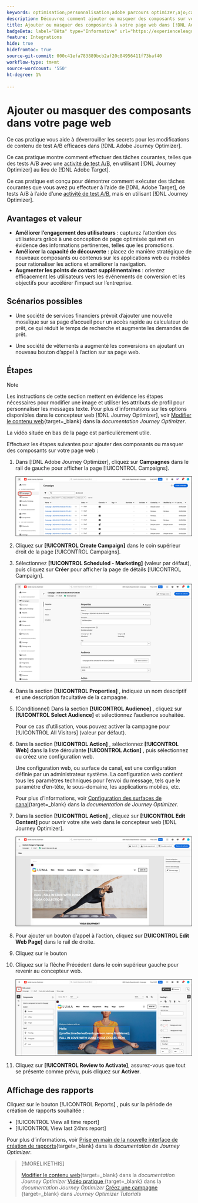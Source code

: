 ```yaml
---
keywords: optimisation;personnalisation;adobe parcours optimizer;ajo;cas d’utilisation;scénarios;ajouter du contenu;masquer du contenu;ajouter des composants;masquer des composants
description: Découvrez comment ajouter ou masquer des composants sur votre page web à l’aide de  [!DNL Adobe Journey Optimizer].
title: Ajouter ou masquer des composants à votre page web dans [!DNL Adobe Journey Optimizer]
badgeBeta: label="Bêta" type="Informative" url="https://experienceleague.adobe.com/docs/target/using/introduction/intro.html#beta newtab=true?lang=fr" tooltip="Quelles sont les fonctionnalités bêta dans  [!DNL Adobe Target] ?"
feature: Integrations
hide: true
hidefromtoc: true
source-git-commit: 000c41efa783889bcb2af20c84956411f73baf40
workflow-type: tm+mt
source-wordcount: '550'
ht-degree: 1%

---
```


# Ajouter ou masquer des composants dans votre page web

Ce cas pratique vous aide à déverrouiller les secrets pour les modifications de contenu de test A/B efficaces dans [!DNL Adobe Journey Optimizer].

Ce cas pratique montre comment effectuer des tâches courantes, telles que des tests A/B avec une [activité de test A/B](/help/main/c-activities/t-test-ab/test-ab.md), en utilisant [!DNL Journey Optimizer] au lieu de [!DNL Adobe Target].

Ce cas pratique est conçu pour démontrer comment exécuter des tâches courantes que vous avez pu effectuer à l’aide de [!DNL Adobe Target], de tests A/B à l’aide d’une [ activité de test A/B](/help/main/c-activities/t-test-ab/test-ab.md), mais en utilisant [!DNL Journey Optimizer].

## Avantages et valeur

* **Améliorer l’engagement des utilisateurs** : capturez l’attention des utilisateurs grâce à une conception de page optimisée qui met en évidence des informations pertinentes, telles que les promotions.
* **Améliorer la capacité de découverte** : placez de manière stratégique de nouveaux composants ou contenus sur les applications web ou mobiles pour rationaliser les actions et améliorer la navigation.
* **Augmenter les points de contact supplémentaires** : orientez efficacement les utilisateurs vers les événements de conversion et les objectifs pour accélérer l’impact sur l’entreprise.

## Scénarios possibles

* Une société de services financiers prévoit d’ajouter une nouvelle mosaïque sur sa page d’accueil pour un accès rapide au calculateur de prêt, ce qui réduit le temps de recherche et augmente les demandes de prêt.

* Une société de vêtements a augmenté les conversions en ajoutant un nouveau bouton d’appel à l’action sur sa page web.

## Étapes

>[!NOTE]
>
>Les instructions de cette section mettent en évidence les étapes nécessaires pour modifier une image et utiliser les attributs de profil pour personnaliser les messages texte. Pour plus d’informations sur les options disponibles dans le concepteur web [!DNL Journey Optimizer], voir [Modifier le contenu web](https://experienceleague.adobe.com/en/docs/journey-optimizer/using/web/author-web-pages/edit-web-content){target=_blank} dans la *documentation Journey Optimizer*.
>
>La vidéo située en bas de la page est particulièrement utile.

Effectuez les étapes suivantes pour ajouter des composants ou masquer des composants sur votre page web :

1. Dans [!DNL Adobe Journey Optimizer], cliquez sur **Campagnes** dans le rail de gauche pour afficher la page [!UICONTROL Campaigns].

   ![Page d’entrée Adobe Journey Optimizer avec l’onglet Campagnes surligné.](/help/main/c-integrating-target-with-mac/ajo/assets/ajo-landing-page.png)

1. Cliquez sur **[!UICONTROL Create Campaign]** dans le coin supérieur droit de la page [!UICONTROL Campaigns].

1. Sélectionnez **[!UICONTROL Scheduled - Marketing]** (valeur par défaut), puis cliquez sur **Créer** pour afficher la page de détails [!UICONTROL Campaign].

   ![Page Détails de la campagne dans Adobe Journey Optimizer](/help/main/c-integrating-target-with-mac/ajo/assets/campaign-details.png)

1. Dans la section **[!UICONTROL Properties]** , indiquez un nom descriptif et une description facultative de la campagne.

1. (Conditionnel) Dans la section **[!UICONTROL Audience]** , cliquez sur **[!UICONTROL Select Audience]** et sélectionnez l’audience souhaitée.

   Pour ce cas d’utilisation, vous pouvez activer la campagne pour [!UICONTROL All Visitors] (valeur par défaut).

1. Dans la section **[!UICONTROL Action]** , sélectionnez **[!UICONTROL Web]** dans la liste déroulante **[!UICONTROL Action]** , puis sélectionnez ou créez une configuration web.

   Une configuration web, ou surface de canal, est une configuration définie par un administrateur système. La configuration web contient tous les paramètres techniques pour l’envoi du message, tels que le paramètre d’en-tête, le sous-domaine, les applications mobiles, etc.

   Pour plus d’informations, voir [Configuration des surfaces de canal](https://experienceleague.adobe.com/en/docs/journey-optimizer/using/configuration/channel-surfaces#set-up-channel-surfaces){target=_blank} dans la *documentation de Journey Optimizer*.

1. Dans la section **[!UICONTROL Action]** , cliquez sur **[!UICONTROL Edit Content]** pour ouvrir votre site web dans le concepteur web [!DNL Journey Optimizer].

   ![Landing page Yoga sur le site web LUMA](/help/main/c-integrating-target-with-mac/ajo/assets/luma-yoga-landing.png)

1. Pour ajouter un bouton d’appel à l’action, cliquez sur **[!UICONTROL Edit Web Page]** dans le rail de droite.

1. Cliquez sur le bouton

1. Cliquez sur la flèche Précédent dans le coin supérieur gauche pour revenir au concepteur web.

   ![Flèche vers l’arrière](/help/main/c-integrating-target-with-mac/ajo/assets/back-arrow.png)

1. Cliquez sur **[!UICONTROL Review to Activate]**, assurez-vous que tout se présente comme prévu, puis cliquez sur **Activer**.

## Affichage des rapports

Cliquez sur le bouton [!UICONTROL Reports] , puis sur la période de création de rapports souhaitée :

* [!UICONTROL View all time report]
* [!UICONTROL View last 24hrs report]

Pour plus d’informations, voir [Prise en main de la nouvelle interface de création de rapports](https://experienceleague.adobe.com/en/docs/journey-optimizer/using/channel-report/report-gs-cja){target=_blank} dans la *documentation de Journey Optimizer*.

>[!MORELIKETHIS]
>
>[Modifier le contenu web](https://experienceleague.adobe.com/en/docs/journey-optimizer/using/web/author-web-pages/edit-web-content){target=_blank} dans la *documentation Journey Optimizer*
>[Vidéo pratique ](https://experienceleague.adobe.com/en/docs/journey-optimizer/using/web/author-web-pages/edit-web-content#video){target=_blank} dans la *documentation Journey Optimizer*
>[Créez une campagne ](https://experienceleague.adobe.com/en/docs/journey-optimizer-learn/tutorials/create-campaigns/create-a-campaign){target=_blank} dans *Journey Optimizer Tutorials*